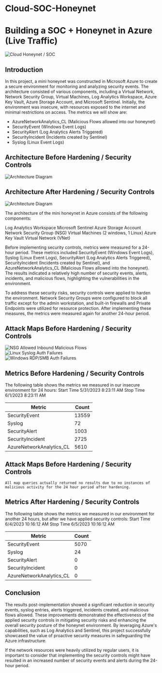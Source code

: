 # Cloud-SOC-Honeynet

# Building a SOC + Honeynet in Azure (Live Traffic)
![Cloud Honeynet / SOC](https://www.midjourney.com/app/jobs/9bf42559-6414-45d2-9f89-f7730a037b25/)

## Introduction

In this project, a mini honeynet was constructed in Microsoft Azure to create a secure environment for monitoring and analyzing security events. The architecture consisted of various components, including a Virtual Network, Network Security Group, Virtual Machines, Log Analytics Workspace, Azure Key Vault, Azure Storage Account, and Microsoft Sentinel. Initially, the environment was insecure, with resources exposed to the internet and minimal restrictions on access. The metrics we will show are:

- AzureNetworkAnalytics_CL (Malicious Flows allowed into our honeynet)
- SecurityEvent (Windows Event Logs)
- SecurityAlert (Log Analytics Alerts Triggered)
- SecurityIncident (Incidents created by Sentinel)
- Syslog (Linux Event Logs)

## Architecture Before Hardening / Security Controls
![Architecture Diagram](https://i.imgur.com/aBDwnKb.jpg)

## Architecture After Hardening / Security Controls
![Architecture Diagram](https://i.imgur.com/YQNa9Pp.jpg)

The architecture of the mini honeynet in Azure consists of the following components:

Log Analytics Workspace
Microsoft Sentinel
Azure Storage Account
Network Security Group (NSG)
Virtual Machines (2 windows, 1 Linux)
Azure Key Vault
Virtual Network (VNet)

Before implementing security controls, metrics were measured for a 24-hour period. These metrics included SecurityEvent (Windows Event Logs), Syslog (Linux Event Logs), SecurityAlert (Log Analytics Alerts Triggered), SecurityIncident (Incidents created by Sentinel), and AzureNetworkAnalytics_CL (Malicious Flows allowed into the honeynet). The results indicated a relatively high number of security events, alerts, incidents, and malicious flows, highlighting the vulnerabilities in the environment.

To address these security risks, security controls were applied to harden the environment. Network Security Groups were configured to block all traffic except for the admin workstation, and built-in firewalls and Private Endpoints were utilized for resource protection. After implementing these measures, the metrics were measured again for another 24-hour period.


## Attack Maps Before Hardening / Security Controls
![NSG Allowed Inbound Malicious Flows](https://i.imgur.com/1qvswSX.png)<br>
![Linux Syslog Auth Failures](https://i.imgur.com/G1YgZt6.png)<br>
![Windows RDP/SMB Auth Failures](https://i.imgur.com/ESr9Dlv.png)<br>

## Metrics Before Hardening / Security Controls

The following table shows the metrics we measured in our insecure environment for 24 hours:
Start Time 5/31/2023 8:23:11 AM
Stop Time 6/1/2023 8:23:11 AM

| Metric                   | Count
| ------------------------ | -----
| SecurityEvent            | 13559
| Syslog                   | 72
| SecurityAlert            | 1003
| SecurityIncident         | 2725
| AzureNetworkAnalytics_CL | 5610

## Attack Maps Before Hardening / Security Controls

```All map queries actually returned no results due to no instances of malicious activity for the 24 hour period after hardening.```

## Metrics After Hardening / Security Controls

The following table shows the metrics we measured in our environment for another 24 hours, but after we have applied security controls:
Start Time 6/4/2023 10:16:12 AM
Stop Time	6/5/2023 10:16:12 AM

| Metric                   | Count
| ------------------------ | -----
| SecurityEvent            | 5070
| Syslog                   | 24
| SecurityAlert            | 0
| SecurityIncident         | 0
| AzureNetworkAnalytics_CL | 0

## Conclusion

The results post-implementation showed a significant reduction in security events, syslog entries, alerts triggered, incidents created, and malicious flows allowed. These improvements demonstrated the effectiveness of the applied security controls in mitigating security risks and enhancing the overall security posture of the honeynet environment. By leveraging Azure's capabilities, such as Log Analytics and Sentinel, this project successfully showcased the value of proactive security measures in safeguarding the Azure infrastructure.

If the network resources were heavily utilized by regular users, it is important to consider that implementing the security controls might have resulted in an increased number of security events and alerts during the 24-hour period.


